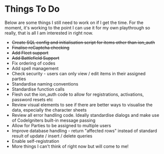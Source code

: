 # Things To Do
Below are some things I still need to work on if I get the time.  For the moment, it's working to the point I can use it for my own playthrough so really, that is all I am interested in right now.  

- ~~Create SQL config and initialisation script for items other than ion_auth~~
- ~~Finalise reCaptcha checking~~
- ~~Add Fleet support~~
- ~~Add Battlefield Support~~
- Fix ordering of codes
- Add spell management
- Check security - users can only view / edit items in their assigned parties
- Standardise naming conventions
- Standardise function calls
- Flesh out the ion_auth code to allow for registrations, activations, password resets etc
- Review visual elements to see if there are better ways to visualise the data, especially the character sheets
- Review all error handling code.  Ideally standardise dialogs and make use of CodeIgniters built-in message passing
- Allow for Parties to be assigned to multiple users
- Improve database handling - return "affected rows" instead of standard result of update / insert / delete queries
- Enable self-registration
- More things I can't think of right now but will come to me!
